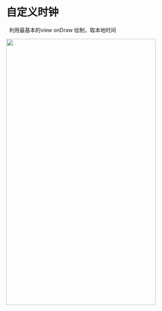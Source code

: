 # 自定义时钟
   利用最基本的view onDraw 绘制，取本地时间 
   
 <img src="https://github.com/moonljt521/moonClcok/blob/master/img/2017-08-12%2020_06_56.gif" width=400 height=711 />
